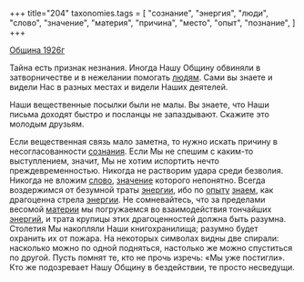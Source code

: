 +++
title="204"
taxonomies.tags = [
 "сознание",
 "энергия",
 "люди",
 "слово",
 "значение",
 "материя",
 "причина",
 "место",
 "опыт",
 "познание",
]
+++

[Община 1926г](/agni/1926)

Тайна есть признак незнания. Иногда Нашу Общину обвиняли в затворничестве и в нежелании помогать [людям](/tags/люди). Сами вы знаете и видели Нас в разных местах и видели Наших деятелей.   

Наши вещественные посылки были не малы. Вы знаете, что Наши письма доходят быстро и посланцы не запаздывают. Скажите это молодым друзьям.   

Если вещественная связь мало заметна, то нужно искать причину в несогласованности [сознания](/tags/сознание). Если Мы не спешим с каким-то выступлением, значит, Мы не хотим испортить нечто преждевременностью. Никогда не растворим удара среди безволия. Никогда не вложим [слово](/tags/слово), [значение](/tags/значение) которого непонятно. Всегда воздержимся от безумной траты [энергии](/tags/энергия), ибо по [опыту](/tags/опыт) [знаем](/tags/познание), как драгоценна стрела [энергии](/tags/энергия). Не сомневайтесь, что за пределами весомой [материи](/tags/материя) мы погружаемся во взаимодействия тончайших [энергий](/tags/энергия), и трата крупицы этих драгоценностей должна быть разумна. Столетия Мы накопляли Наши книгохранилища; разумно будет охранить их от пожара. На некоторых символах видны две спирали: насколько можно по одной подняться, настолько же можно спуститься по другой. Пусть помнят те, кто не прочь изречь: «Мы уже постигли». Кто же подозревает Нашу Общину в бездействии, те просто несведущи.   

